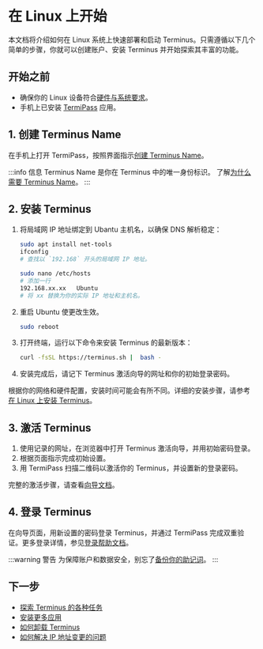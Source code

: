 
# 在 Linux 上开始

本文档将介绍如何在 Linux 系统上快速部署和启动 Terminus。只需遵循以下几个简单的步骤，你就可以创建账户、安装 Terminus 并开始探索其丰富的功能。

## 开始之前

- 确保你的 Linux 设备符合[硬件与系统要求](../getting-started/index.md#硬件与系统要求)。
- 手机上已安装 [TermiPass](../../../how-to/termipass/overview.md#download) 应用。

## 1. 创建 Terminus Name

在手机上打开 TermiPass，按照界面指示[创建 Terminus Name](../../../how-to/termipass/account/#create-terminus-name)。

:::info 信息
Terminus Name 是你在 Terminus 中的唯一身份标识。
了解[为什么需要 Terminus Name](../../../../overview/terminus/terminus-name.md#why-do-you-need-a-terminus-name)。
:::

## 2. 安装 Terminus

1. 将局域网 IP 地址绑定到 Ubantu 主机名，以确保 DNS 解析稳定：

   ```bash
   sudo apt install net-tools
   ifconfig
   # 查找以 `192.168` 开头的局域网 IP 地址。
   ```
   
   ```bash
   sudo nano /etc/hosts
   # 添加一行
   192.168.xx.xx   Ubuntu 
   # 将 xx 替换为你的实际 IP 地址和主机名。
   ```

2. 重启 Ubuntu 使更改生效。
   
   ```bash
   sudo reboot
   ```

3. 打开终端，运行以下命令来安装 Terminus 的最新版本：

   ```sh
   curl -fsSL https://terminus.sh |  bash -
   ```

4. 安装完成后，请记下 Terminus 激活向导的网址和你的初始登录密码。

根据你的网络和硬件配置，安装时间可能会有所不同。详细的安装步骤，请参考 [在 Linux 上安装 Terminus](../../../how-to/terminus/setup/install/linux.md)。

## 3. 激活 Terminus

1. 使用记录的网址，在浏览器中打开 Terminus 激活向导，并用初始密码登录。
2. 根据页面指示完成初始设置。
3. 用 TermiPass 扫描二维码以激活你的 Terminus，并设置新的登录密码。

完整的激活步骤，请查看[向导文档](../../../how-to/terminus/setup/wizard.md)。

## 4. 登录 Terminus

在向导页面，用新设置的密码登录 Terminus，并通过 TermiPass 完成双重验证。更多登录详情，参见[登录帮助文档](../../../how-to/terminus/setup/login.md)。

:::warning 警告
为保障账户和数据安全，别忘了[备份你的助记词](../../../how-to/termipass/account/index.md#backup-mnemonic-phrase)。
:::

## 下一步
- [探索 Terminus 的各种任务](../../../how-to/terminus/index.md)
- [安装更多应用](../../../how-to/terminus/market/index.md#install-application)
- [如何卸载 Terminus](../../../developer/develop/advanced/cli.md#terminus-uninstallation-script)
- [如何解决 IP 地址变更的问题](../../../developer/develop/advanced/cli.md#resolve-ip-change-issue)
